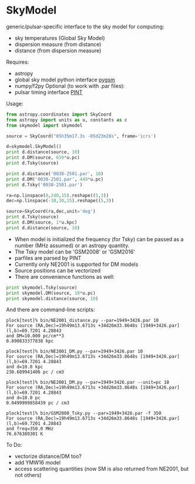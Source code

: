 # SkyModel
generic/pulsar-specific interface to the sky model for computing:
 * sky temperatures (Global Sky Model)
 * dispersion measure (from distance)
 * distance (from dispersion measure)

Requires:
 * astropy
 * global sky model python interface [pygsm](https://github.com/telegraphic/PyGSM)
 * numpy/f2py
Optional (to work with .par files):
 * pulsar timing interface [PINT](https://github.com/nanograv/PINT)
 
Usage:
```python
from astropy.coordinates import SkyCoord
from astropy import units as u, constants as c
from skymodel import skymodel

source = SkyCoord("05h35m17.3s -05d23m28s", frame='icrs')

d=skymodel.SkyModel()
print d.distance(source, 10)
print d.DM(source, 659*u.pc)
print d.Tsky(source)

print d.distance('0038-2501.par', 10)
print d.DM('0038-2501.par', 449*u.pc)
print d.Tsky('0038-2501.par')

ra=np.linspace(0,240,15).reshape((5,3))
dec=np.linspace(-30,30,15).reshape((5,3))

source=SkyCoord(ra,dec,unit='deg')
print d.Tsky(source)
print d.DM(source, 1*u.kpc)
print d.distance(source, 10)

```

 * When model is initialized the frequency (for Tsky) can be passed as a number (MHz assumed) or an astropy quantity.
 * The Tsky model can be 'GSM2008' or 'GSM2016'
 * parfiles are parsed by PINT
 * Currently only NE2001 is supported for DM models
 * Source positions can be vectorized
 * There are convenience functions as well:
 ```python
 print skymodel.Tsky(source)
 print skymodel.DM(source, 10*u.pc)
 print skymodel.distance(source, 10)
```

And there are command-line scripts:
```
plock[test]% bin/NE2001_distance.py --par=1949+3426.par 10
For source (RA,Dec)=19h49m13.6713s +34d26m33.8648s [1949+3426.par]
(l,b)=69.7201 4.28843
and DM=10.000 pc/cm**3
0.890833377838 kpc

plock[test]% bin/NE2001_DM.py --par=1949+3426.par 10
For source (RA,Dec)=19h49m13.6713s +34d26m33.8648s [1949+3426.par]
(l,b)=69.7201 4.28843
and d=10.0 kpc
230.689941406 pc / cm3

plock[test]% bin/NE2001_DM.py --par=1949+3426.par --unit=pc 10
For source (RA,Dec)=19h49m13.6713s +34d26m33.8648s [1949+3426.par]
(l,b)=69.7201 4.28843
and d=10.0 pc
0.0499999858439 pc / cm3

plock[test]% bin/GSM2008_Tsky.py --par=1949+3426.par -f 350
For source (RA,Dec)=19h49m13.6713s +34d26m33.8648s [1949+3426.par]
(l,b)=69.7201 4.28843
and freq=350.0 MHz
76.676389301 K
```

To Do:
 * vectorize distance/DM too?
 * add YMW16 model
 * access scattering quantities (now SM is also returned from NE2001, but not others)


